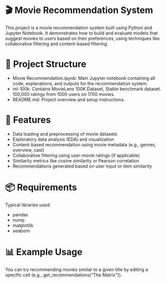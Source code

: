 # 🎬 Movie Recommendation System
This project is a movie recommendation system built using Python and Jupyter Notebook. It demonstrates how to build and 
evaluate models that suggest movies to users based on their preferences, using techniques like collaborative filtering and content-based filtering.

# 📁 Project Structure
- Movie Recommendation.ipynb: Main Jupyter notebook containing all code, explanations, and outputs for the recommendation system.
- ml-100k: Contains MovieLens 100K Dataset, Stable benchmark dataset. 100,000 ratings from 1000 users on 1700 movies.
- README.md: Project overview and setup instructions.

#  🧠 Features
- Data loading and preprocessing of movie datasets
- Exploratory data analysis (EDA) and visualization
- Content-based recommendation using movie metadata (e.g., genres, overview, cast)
- Collaborative filtering using user-movie ratings (if applicable)
- Similarity metrics like cosine similarity or Pearson correlation
- Recommendations generated based on user input or item similarity

# 📦 Requirements
Typical libraries used:
- pandas
- nump
- matplotlib
- seaborn

# 📊 Example Usage
You can try recommending movies similar to a given title by editing a specific cell (e.g., get_recommendations("The Matrix")).
 
